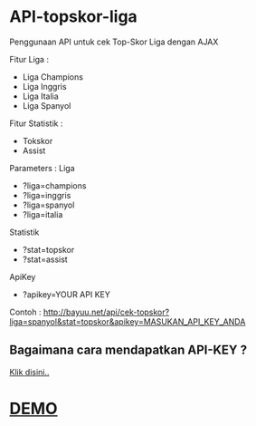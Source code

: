 # API-topskor-liga

Penggunaan API untuk cek Top-Skor Liga dengan AJAX

Fitur Liga :

<ul>
<li>Liga Champions</li>
<li>Liga Inggris</li>
<li>Liga Italia</li>
<li>Liga Spanyol</li>
</ul>

Fitur Statistik :

<ul>
<li>Tokskor</li>
<li>Assist</li>
</ul>


Parameters :
Liga
- ?liga=champions
- ?liga=inggris
- ?liga=spanyol
- ?liga=italia

Statistik
- ?stat=topskor
- ?stat=assist

ApiKey
- ?apikey=YOUR API KEY

Contoh : 
http://bayuu.net/api/cek-topskor?liga=spanyol&stat=topskor&apikey=MASUKAN_API_KEY_ANDA


<h2>Bagaimana cara mendapatkan API-KEY ?</h2>

<a href="http://bayuu.net/api/">Klik disini..</a>

<h1><a href="http://bayuu.net/widget/widget-top-skor.php" target="_blank">DEMO</a></h1>

